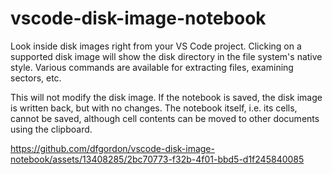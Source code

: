 # vscode-disk-image-notebook

Look inside disk images right from your VS Code project.  Clicking on a supported disk image will show the disk directory in the file system's native style.  Various commands are available for extracting files, examining sectors, etc.

This will not modify the disk image.  If the notebook is saved, the disk image is written back, but with no changes.  The notebook itself, i.e. its cells, cannot be saved, although cell contents can be moved to other documents using the clipboard.

https://github.com/dfgordon/vscode-disk-image-notebook/assets/13408285/2bc70773-f32b-4f01-bbd5-d1f245840085


